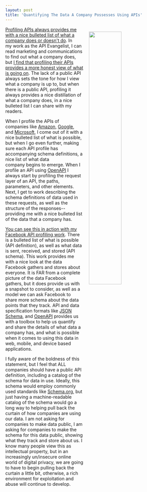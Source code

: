 ```yaml
---
layout: post
title: 'Quantifying The Data A Company Possesses Using APIs'
---
```

<p><a href="http://facebook.stack.network/"><img style="padding: 15px;" src="http://kinlane-productions.s3.amazonaws.com/api_evangelist_site/blog/facebook_schema_feed_files.png" alt="" width="45%" align="right" /></a></p>
<p><a href="http://facebook.stack.network">Profiling APIs always provides me with a nice bulleted list of what a company does or doesn't do</a>. In my&nbsp;work as the API Evangelist, I can read marketing and communications to find out what a company does, but <a href="http://apievangelist.com/2016/10/03/apis-can-give-an-honest-view-of-what-a-company-does/">I find that profiling their APIs provides a more honest view of what is going on</a>. The lack of a public API always sets the tone for how I view what a company is up to, but when there is a public API, profiling it always provides a nice distillation of what a company does, in a nice bulleted list I can share with my readers.</p>
<p>When I profile the APIs of companies like <a href="http://amazon.web.services.stack.network/">Amazon</a>, <a href="http://google.stack.network/">Google</a>, and <a href="http://microsoft.stack.network/">Microsoft</a>, I come out of it with a nice bulleted list of what is possible, but when I go even further, making sure each API profile has accompanying&nbsp;schema definitions, a nice list of what data company&nbsp;begins to emerge. When I profile an API using <a href="http://openapis.org">OpenAPI</a> I always start by profiling the request layer of an API, the paths, parameters, and other elements. Next, I get to work describing the schema definitions of data used in these requests, as well as the structure of the responses--providing me with a nice bulleted list of the data that a company has.&nbsp;</p>
<p><a href="http://facebook.stack.network/">You can see this in action with my Facebook API profiling work</a>. There is a bulleted list of what is possible (API definition), as well as what data is sent, received, and stored (API schema). This work provides me with a&nbsp;nice look at the data Facebook gathers and stores about everyone. It is FAR from a complete picture of the data Facebook gathers, but it does provide us with a snapshot to consider, as well as a model we can ask Facebook to share more schema about the data points that they track. API and data specification formats like <a href="http://json-schema.org/">JSON Schema</a>, and <a href="http://openapis.org">OpenAPI</a> provides us with a toolbox to help us quantify and share the details of what data a company has, and what is possible when it comes to using this data in web, mobile, and device based applications.</p>
<p>I fully aware of the boldness of this statement, but I feel that ALL companies should have a public API definition, including a catalog of the schema for data in use. Ideally, this schema would employ commonly used standards like <a href="http://schema.org">Schema.org</a>, but just having a machine-readable catalog of the schema would go a long way to helping pull back the curtain of how companies are using our data. I am not asking for companies to make data public, I am asking for companies to make the schema for this data public, showing what they track and store about us. I know many people view this as intellectual property, but in an increasingly un/insecure online world of digital privacy, we are going to have to begin pulling back the curtain a little bit, otherwise, a rich environment for exploitation and abuse will continue to develop.</p>